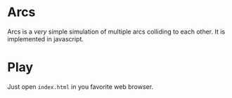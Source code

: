 Arcs
====
Arcs is a *very* simple simulation of multiple arcs colliding to each other. It is implemented in javascript.

Play
====
Just open `index.html` in you favorite web browser.
